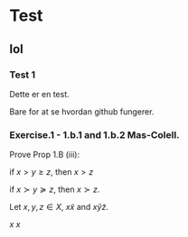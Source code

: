 # Test
## lol

### Test 1
Dette er en test.

Bare for at se hvordan github fungerer.

### Exercise.1 - 1.b.1 and  1.b.2 Mas-Colell.

Prove Prop 1.B (iii):

if $x>y\geq z$, then $x>z$

if $x\succ y\succeq z$, then $x\succ z$.

Let $x,y,z \in X$, $x\tilde x$ and $x \tilde y \tilde z$.


$x~x$
